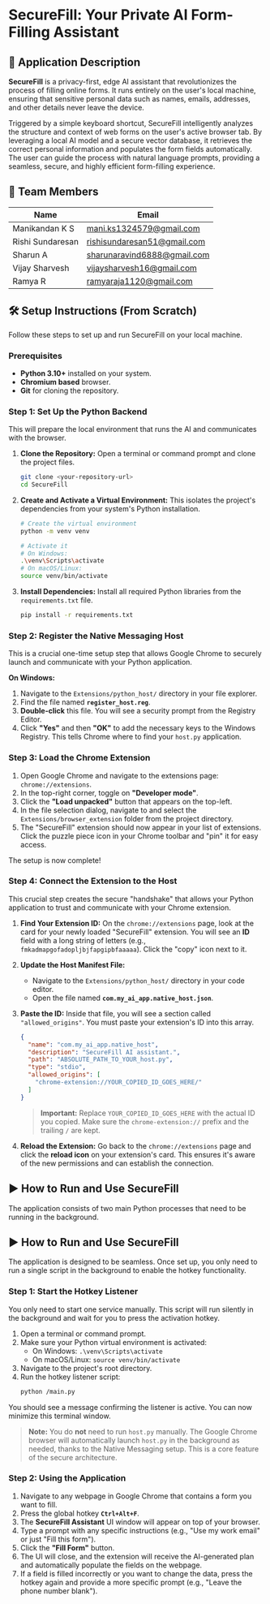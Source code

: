 # SecureFill: Your Private AI Form-Filling Assistant

## 🚀 Application Description

**SecureFill** is a privacy-first, edge AI assistant that revolutionizes the process of filling online forms. It runs entirely on the user's local machine, ensuring that sensitive personal data such as names, emails, addresses, and other details never leave the device.

Triggered by a simple keyboard shortcut, SecureFill intelligently analyzes the structure and context of web forms on the user's active browser tab. By leveraging a local AI model and a secure vector database, it retrieves the correct personal information and populates the form fields automatically. The user can guide the process with natural language prompts, providing a seamless, secure, and highly efficient form-filling experience.

## 👥 Team Members

| Name                | Email                     |
| ------------------- | ------------------------- |
| Manikandan K S      | mani.ks1324579@gmail.com  |
| Rishi Sundaresan    | rishisundaresan51@gmail.com |
| Sharun A            | sharunaravind6888@gmail.com |
| Vijay Sharvesh      | vijaysharvesh16@gmail.com   |
| Ramya R             | ramyaraja1120@gmail.com  |

## 🛠️ Setup Instructions (From Scratch)

Follow these steps to set up and run SecureFill on your local machine.

### Prerequisites

* **Python 3.10+** installed on your system.
* **Chromium based** browser.
* **Git** for cloning the repository.

### Step 1: Set Up the Python Backend

This will prepare the local environment that runs the AI and communicates with the browser.

1.  **Clone the Repository:**
    Open a terminal or command prompt and clone the project files.
    ```bash
    git clone <your-repository-url>
    cd SecureFill
    ```

2.  **Create and Activate a Virtual Environment:**
    This isolates the project's dependencies from your system's Python installation.
    ```bash
    # Create the virtual environment
    python -m venv venv

    # Activate it
    # On Windows:
    .\venv\Scripts\activate
    # On macOS/Linux:
    source venv/bin/activate
    ```

3.  **Install Dependencies:**
    Install all required Python libraries from the `requirements.txt` file.
    ```bash
    pip install -r requirements.txt
    ```

### Step 2: Register the Native Messaging Host

This is a crucial one-time setup step that allows Google Chrome to securely launch and communicate with your Python application.

**On Windows:**
1.  Navigate to the `Extensions/python_host/` directory in your file explorer.
2.  Find the file named **`register_host.reg`**.
3.  **Double-click** this file. You will see a security prompt from the Registry Editor.
4.  Click **"Yes"** and then **"OK"** to add the necessary keys to the Windows Registry. This tells Chrome where to find your `host.py` application.


### Step 3: Load the Chrome Extension

1.  Open Google Chrome and navigate to the extensions page: `chrome://extensions`.
2.  In the top-right corner, toggle on **"Developer mode"**.
3.  Click the **"Load unpacked"** button that appears on the top-left.
4.  In the file selection dialog, navigate to and select the `Extensions/browser_extension` folder from the project directory.
5.  The "SecureFill" extension should now appear in your list of extensions. Click the puzzle piece icon in your Chrome toolbar and "pin" it for easy access.

The setup is now complete!

### Step 4: Connect the Extension to the Host

This crucial step creates the secure "handshake" that allows your Python application to trust and communicate with your Chrome extension.

1.  **Find Your Extension ID:** On the `chrome://extensions` page, look at the card for your newly loaded "SecureFill" extension. You will see an **ID** field with a long string of letters (e.g., `fmkadmapgofadopljbjfapgipbfaaaaa`). Click the "copy" icon next to it.

2.  **Update the Host Manifest File:**
    * Navigate to the `Extensions/python_host/` directory in your code editor.
    * Open the file named **`com.my_ai_app.native_host.json`**.

3.  **Paste the ID:** Inside that file, you will see a section called `"allowed_origins"`. You must paste your extension's ID into this array.

    ```json
    {
      "name": "com.my_ai_app.native_host",
      "description": "SecureFill AI assistant.",
      "path": "ABSOLUTE_PATH_TO_YOUR_host.py",
      "type": "stdio",
      "allowed_origins": [
        "chrome-extension://YOUR_COPIED_ID_GOES_HERE/"
      ]
    }
    ```
    > **Important:** Replace `YOUR_COPIED_ID_GOES_HERE` with the actual ID you copied. Make sure the `chrome-extension://` prefix and the trailing `/` are kept.

4.  **Reload the Extension:** Go back to the `chrome://extensions` page and click the **reload icon** on your extension's card. This ensures it's aware of the new permissions and can establish the connection.

## ▶️ How to Run and Use SecureFill

The application consists of two main Python processes that need to be running in the background.

## ▶️ How to Run and Use SecureFill

The application is designed to be seamless. Once set up, you only need to run a single script in the background to enable the hotkey functionality.

### Step 1: Start the Hotkey Listener

You only need to start one service manually. This script will run silently in the background and wait for you to press the activation hotkey.

1.  Open a terminal or command prompt.
2.  Make sure your Python virtual environment is activated:
    * On Windows: `.\venv\Scripts\activate`
    * On macOS/Linux: `source venv/bin/activate`
3.  Navigate to the project's root directory.
4.  Run the hotkey listener script:
    ```bash
    python /main.py
    ```

You should see a message confirming the listener is active. You can now minimize this terminal window.

> **Note:** You do **not** need to run `host.py` manually. The Google Chrome browser will automatically launch `host.py` in the background as needed, thanks to the Native Messaging setup. This is a core feature of the secure architecture.


### Step 2: Using the Application

1.  Navigate to any webpage in Google Chrome that contains a form you want to fill.
2.  Press the global hotkey **`Ctrl+Alt+F`**.
3.  The **SecureFill Assistant** UI window will appear on top of your browser.
4.  Type a prompt with any specific instructions (e.g., "Use my work email" or just "Fill this form").
5.  Click the **"Fill Form"** button.
6.  The UI will close, and the extension will receive the AI-generated plan and automatically populate the fields on the webpage.
7.  If a field is filled incorrectly or you want to change the data, press the hotkey again and provide a more specific prompt (e.g., "Leave the phone number blank").
